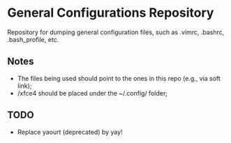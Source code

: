 # General Configurations Repository

Repository for dumping general configuration files, such as .vimrc, .bashrc, .bash_profile, etc.

## Notes

* The files being used should point to the ones in this repo (e.g., via soft link);
* /xfce4 should be placed under the ~/.config/ folder;

## TODO

* Replace yaourt (deprecated) by yay!

